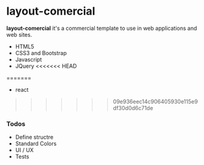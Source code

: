 # layout-comercial

**layout-comercial** it's a commercial template to use in web applications and web sites. 

  - HTML5
  - CSS3 and Bootstrap
  - Javascript
  - JQuery
<<<<<<< HEAD
  
=======
  - react


>>>>>>> 09e936eec14c906405930e115e9df30d0d6c71de
  ### Todos

 - Define structre
 - Standard Colors
 - UI / UX
 - Tests
